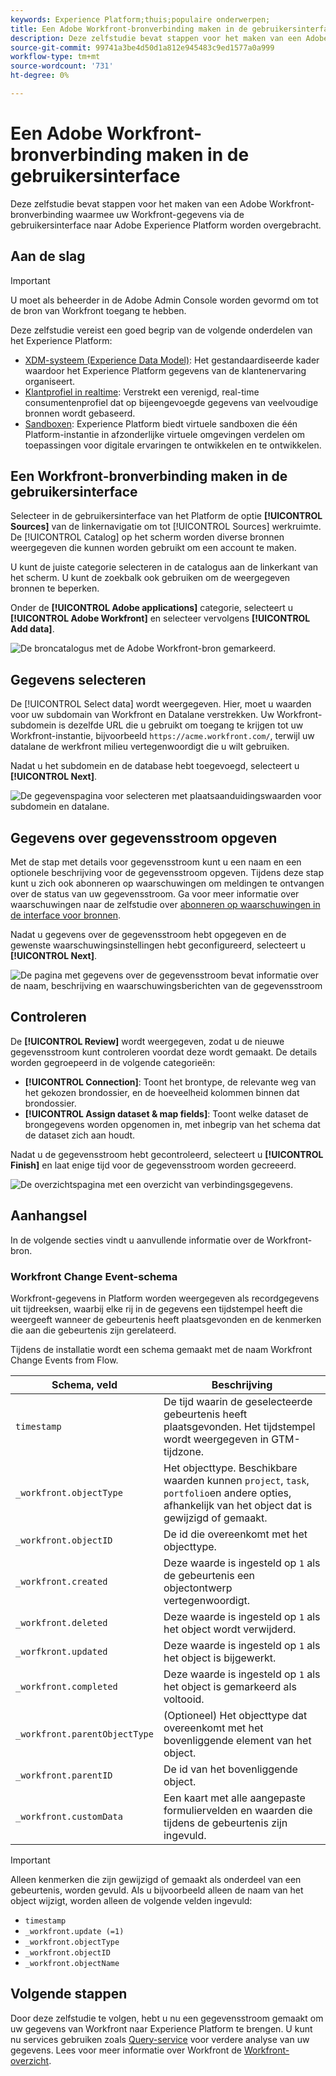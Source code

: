 ```yaml
---
keywords: Experience Platform;thuis;populaire onderwerpen;
title: Een Adobe Workfront-bronverbinding maken in de gebruikersinterface
description: Deze zelfstudie bevat stappen voor het maken van een Adobe Workfront-bronverbinding waarmee uw Workfront-gegevens via de gebruikersinterface naar Adobe Experience Platform worden overgebracht.
source-git-commit: 99741a3be4d50d1a812e945483c9ed1577a0a999
workflow-type: tm+mt
source-wordcount: '731'
ht-degree: 0%

---
```


# Een Adobe Workfront-bronverbinding maken in de gebruikersinterface

Deze zelfstudie bevat stappen voor het maken van een Adobe Workfront-bronverbinding waarmee uw Workfront-gegevens via de gebruikersinterface naar Adobe Experience Platform worden overgebracht.

## Aan de slag

>[!IMPORTANT]
>
>U moet als beheerder in de Adobe Admin Console worden gevormd om tot de bron van Workfront toegang te hebben.

Deze zelfstudie vereist een goed begrip van de volgende onderdelen van het Experience Platform:

* [XDM-systeem (Experience Data Model)](../../../../../xdm/home.md): Het gestandaardiseerde kader waardoor het Experience Platform gegevens van de klantenervaring organiseert.
* [Klantprofiel in realtime](../../../../../profile/home.md): Verstrekt een verenigd, real-time consumentenprofiel dat op bijeengevoegde gegevens van veelvoudige bronnen wordt gebaseerd.
* [Sandboxen](../../../../../sandboxes/home.md): Experience Platform biedt virtuele sandboxen die één Platform-instantie in afzonderlijke virtuele omgevingen verdelen om toepassingen voor digitale ervaringen te ontwikkelen en te ontwikkelen.

## Een Workfront-bronverbinding maken in de gebruikersinterface

Selecteer in de gebruikersinterface van het Platform de optie **[!UICONTROL Sources]** van de linkernavigatie om tot [!UICONTROL Sources] werkruimte. De [!UICONTROL Catalog] op het scherm worden diverse bronnen weergegeven die kunnen worden gebruikt om een account te maken.

U kunt de juiste categorie selecteren in de catalogus aan de linkerkant van het scherm. U kunt de zoekbalk ook gebruiken om de weergegeven bronnen te beperken.

Onder de **[!UICONTROL Adobe applications]** categorie, selecteert u **[!UICONTROL Adobe Workfront]** en selecteer vervolgens **[!UICONTROL Add data]**.

![De broncatalogus met de Adobe Workfront-bron gemarkeerd.](../../../../images/tutorials/create/workfront/catalog.png)

## Gegevens selecteren

De [!UICONTROL Select data] wordt weergegeven. Hier, moet u waarden voor uw subdomain van Workfront en Datalane verstrekken. Uw Workfront-subdomein is dezelfde URL die u gebruikt om toegang te krijgen tot uw Workfront-instantie, bijvoorbeeld `https://acme.workfront.com/`, terwijl uw datalane de werkfront milieu vertegenwoordigt die u wilt gebruiken.

Nadat u het subdomein en de database hebt toegevoegd, selecteert u **[!UICONTROL Next]**.

![De gegevenspagina voor selecteren met plaatsaanduidingswaarden voor subdomein en datalane.](../../../../images/tutorials/create/workfront/select-data.png)

## Gegevens over gegevensstroom opgeven

Met de stap met details voor gegevensstroom kunt u een naam en een optionele beschrijving voor de gegevensstroom opgeven. Tijdens deze stap kunt u zich ook abonneren op waarschuwingen om meldingen te ontvangen over de status van uw gegevensstroom. Ga voor meer informatie over waarschuwingen naar de zelfstudie over [abonneren op waarschuwingen in de interface voor bronnen](../../alerts.md).

Nadat u gegevens over de gegevensstroom hebt opgegeven en de gewenste waarschuwingsinstellingen hebt geconfigureerd, selecteert u **[!UICONTROL Next]**.

![De pagina met gegevens over de gegevensstroom bevat informatie over de naam, beschrijving en waarschuwingsberichten van de gegevensstroom](../../../../images/tutorials/create/workfront/dataflow-detail.png)

## Controleren

De **[!UICONTROL Review]** wordt weergegeven, zodat u de nieuwe gegevensstroom kunt controleren voordat deze wordt gemaakt. De details worden gegroepeerd in de volgende categorieën:

* **[!UICONTROL Connection]**: Toont het brontype, de relevante weg van het gekozen brondossier, en de hoeveelheid kolommen binnen dat brondossier.
* **[!UICONTROL Assign dataset & map fields]**: Toont welke dataset de brongegevens worden opgenomen in, met inbegrip van het schema dat de dataset zich aan houdt.

Nadat u de gegevensstroom hebt gecontroleerd, selecteert u **[!UICONTROL Finish]** en laat enige tijd voor de gegevensstroom worden gecreeerd.

![De overzichtspagina met een overzicht van verbindingsgegevens.](../../../../images/tutorials/create/workfront/review.png)

## Aanhangsel

In de volgende secties vindt u aanvullende informatie over de Workfront-bron.

### Workfront Change Event-schema

Workfront-gegevens in Platform worden weergegeven als recordgegevens uit tijdreeksen, waarbij elke rij in de gegevens een tijdstempel heeft die weergeeft wanneer de gebeurtenis heeft plaatsgevonden en de kenmerken die aan die gebeurtenis zijn gerelateerd.

Tijdens de installatie wordt een schema gemaakt met de naam Workfront Change Events from Flow.

| Schema, veld | Beschrijving |
| --- | --- |
| `timestamp` | De tijd waarin de geselecteerde gebeurtenis heeft plaatsgevonden. Het tijdstempel wordt weergegeven in GTM-tijdzone. |
| `_workfront.objectType` | Het objecttype. Beschikbare waarden kunnen `project`, `task`, `portfolio`en andere opties, afhankelijk van het object dat is gewijzigd of gemaakt. |
| `_workfront.objectID` | De id die overeenkomt met het objecttype. |
| `_workfront.created` | Deze waarde is ingesteld op `1` als de gebeurtenis een objectontwerp vertegenwoordigt. |
| `_workfront.deleted` | Deze waarde is ingesteld op `1` als het object wordt verwijderd. |
| `_worfkront.updated` | Deze waarde is ingesteld op `1` als het object is bijgewerkt. |
| `_workfront.completed` | Deze waarde is ingesteld op `1` als het object is gemarkeerd als voltooid. |
| `_workfront.parentObjectType` | (Optioneel) Het objecttype dat overeenkomt met het bovenliggende element van het object. |
| `_workfront.parentID` | De id van het bovenliggende object. |
| `_workfront.customData` | Een kaart met alle aangepaste formuliervelden en waarden die tijdens de gebeurtenis zijn ingevuld. |

>[!IMPORTANT]
>
>Alleen kenmerken die zijn gewijzigd of gemaakt als onderdeel van een gebeurtenis, worden gevuld. Als u bijvoorbeeld alleen de naam van het object wijzigt, worden alleen de volgende velden ingevuld:<ul><li>`timestamp`</li><li>`_workfront.update (=1)`</li><li>`_workfront.objectType`</li><li>`_workfront.objectID`</li><li>`_workfront.objectName`</li></ul>

## Volgende stappen

Door deze zelfstudie te volgen, hebt u nu een gegevensstroom gemaakt om uw gegevens van Workfront naar Experience Platform te brengen. U kunt nu services gebruiken zoals [Query-service](../../../../../query-service/home.md) voor verdere analyse van uw gegevens. Lees voor meer informatie over Workfront de [Workfront-overzicht](../../../../connectors/adobe-applications/workfront.md).